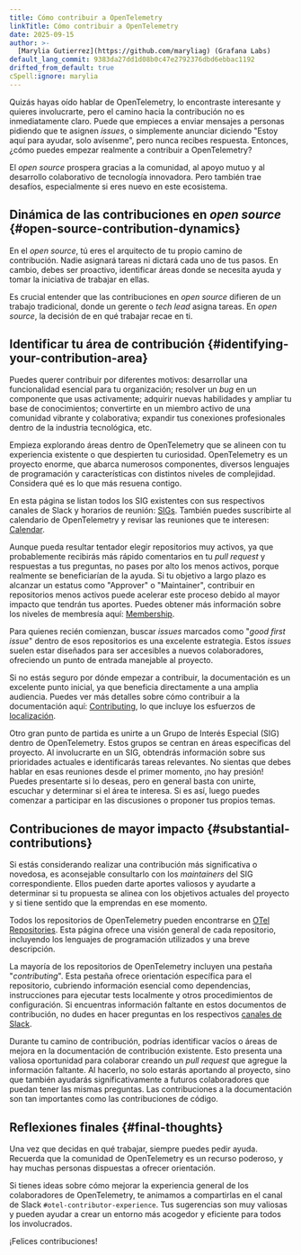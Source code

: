 ```yaml
---
title: Cómo contribuir a OpenTelemetry
linkTitle: Cómo contribuir a OpenTelemetry
date: 2025-09-15
author: >-
  [Marylia Gutierrez](https://github.com/maryliag) (Grafana Labs)
default_lang_commit: 9383da27dd1d08b0c47e2792376dbd6ebbac1192
drifted_from_default: true
cSpell:ignore: marylia
---
```


Quizás hayas oído hablar de OpenTelemetry, lo encontraste interesante y quieres
involucrarte, pero el camino hacia la contribución no es inmediatamente claro.
Puede que empieces a enviar mensajes a personas pidiendo que te asignen
_issues_, o simplemente anunciar diciendo "Estoy aquí para ayudar, solo
avísenme", pero nunca recibes respuesta. Entonces, ¿cómo puedes empezar
realmente a contribuir a OpenTelemetry?

El _open source_ prospera gracias a la comunidad, al apoyo mutuo y al desarrollo
colaborativo de tecnología innovadora. Pero también trae desafíos, especialmente
si eres nuevo en este ecosistema.

## Dinámica de las contribuciones en _open source_ {#open-source-contribution-dynamics}

En el _open source_, tú eres el arquitecto de tu propio camino de contribución.
Nadie asignará tareas ni dictará cada uno de tus pasos. En cambio, debes ser
proactivo, identificar áreas donde se necesita ayuda y tomar la iniciativa de
trabajar en ellas.

Es crucial entender que las contribuciones en _open source_ difieren de un
trabajo tradicional, donde un gerente o _tech lead_ asigna tareas. En _open
source_, la decisión de en qué trabajar recae en ti.

## Identificar tu área de contribución {#identifying-your-contribution-area}

Puedes querer contribuir por diferentes motivos: desarrollar una funcionalidad
esencial para tu organización; resolver un _bug_ en un componente que usas
activamente; adquirir nuevas habilidades y ampliar tu base de conocimientos;
convertirte en un miembro activo de una comunidad vibrante y colaborativa;
expandir tus conexiones profesionales dentro de la industria tecnológica, etc.

Empieza explorando áreas dentro de OpenTelemetry que se alineen con tu
experiencia existente o que despierten tu curiosidad. OpenTelemetry es un
proyecto enorme, que abarca numerosos componentes, diversos lenguajes de
programación y características con distintos niveles de complejidad. Considera
qué es lo que más resuena contigo.

En esta página se listan todos los SIG existentes con sus respectivos canales de
Slack y horarios de reunión: [SIGs][sigs]. También puedes suscribirte al
calendario de OpenTelemetry y revisar las reuniones que te interesen:
[Calendar][calendar].

Aunque pueda resultar tentador elegir repositorios muy activos, ya que
probablemente recibirás más rápido comentarios en tu _pull request_ y respuestas
a tus preguntas, no pases por alto los menos activos, porque realmente se
beneficiarían de la ayuda. Si tu objetivo a largo plazo es alcanzar un estatus
como "Approver" o "Maintainer", contribuir en repositorios menos activos puede
acelerar este proceso debido al mayor impacto que tendrán tus aportes. Puedes
obtener más información sobre los niveles de membresía aquí:
[Membership][membership].

Para quienes recién comienzan, buscar _issues_ marcados como "_good first
issue_" dentro de esos repositorios es una excelente estrategia. Estos _issues_
suelen estar diseñados para ser accesibles a nuevos colaboradores, ofreciendo un
punto de entrada manejable al proyecto.

Si no estás seguro por dónde empezar a contribuir, la documentación es un
excelente punto inicial, ya que beneficia directamente a una amplia audiencia.
Puedes ver más detalles sobre cómo contribuir a la documentación aquí:
[Contributing][contrib], lo que incluye los esfuerzos de
[localización][localization].

Otro gran punto de partida es unirte a un Grupo de Interés Especial (SIG) dentro
de OpenTelemetry. Estos grupos se centran en áreas específicas del proyecto. Al
involucrarte en un SIG, obtendrás información sobre sus prioridades actuales e
identificarás tareas relevantes. No sientas que debes hablar en esas reuniones
desde el primer momento, ¡no hay presión! Puedes presentarte si lo deseas, pero
en general basta con unirte, escuchar y determinar si el área te interesa. Si es
así, luego puedes comenzar a participar en las discusiones o proponer tus
propios temas.

## Contribuciones de mayor impacto {#substantial-contributions}

Si estás considerando realizar una contribución más significativa o novedosa, es
aconsejable consultarlo con los _maintainers_ del SIG correspondiente. Ellos
pueden darte aportes valiosos y ayudarte a determinar si tu propuesta se alinea
con los objetivos actuales del proyecto y si tiene sentido que la emprendas en
ese momento.

Todos los repositorios de OpenTelemetry pueden encontrarse en [OTel
Repositories][repos]. Esta página ofrece una visión general de cada repositorio,
incluyendo los lenguajes de programación utilizados y una breve descripción.

La mayoría de los repositorios de OpenTelemetry incluyen una pestaña
"_contributing_". Esta pestaña ofrece orientación específica para el
repositorio, cubriendo información esencial como dependencias, instrucciones
para ejecutar tests localmente y otros procedimientos de configuración. Si
encuentras información faltante en estos documentos de contribución, no dudes en
hacer preguntas en los respectivos [canales de Slack][slack].

Durante tu camino de contribución, podrías identificar vacíos o áreas de mejora
en la documentación de contribución existente. Esto presenta una valiosa
oportunidad para colaborar creando un _pull request_ que agregue la información
faltante. Al hacerlo, no solo estarás aportando al proyecto, sino que también
ayudarás significativamente a futuros colaboradores que puedan tener las mismas
preguntas. Las contribuciones a la documentación son tan importantes como las
contribuciones de código.

## Reflexiones finales {#final-thoughts}

Una vez que decidas en qué trabajar, siempre puedes pedir ayuda. Recuerda que la
comunidad de OpenTelemetry es un recurso poderoso, y hay muchas personas
dispuestas a ofrecer orientación.

Si tienes ideas sobre cómo mejorar la experiencia general de los colaboradores
de OpenTelemetry, te animamos a compartirlas en el canal de Slack
`#otel-contributor-experience`. Tus sugerencias son muy valiosas y pueden ayudar
a crear un entorno más acogedor y eficiente para todos los involucrados.

¡Felices contribuciones!

[sigs]:
  https://github.com/open-telemetry/community?tab=readme-ov-file#special-interest-groups
[calendar]:
  https://github.com/open-telemetry/community?tab=readme-ov-file#calendar
[membership]:
  https://github.com/open-telemetry/community/blob/main/guides/contributor/membership.md
[contrib]: /docs/contributing
[localization]: /docs/contributing/localization/
[repos]: https://github.com/orgs/open-telemetry/repositories
[slack]: /community/end-user/#slack
